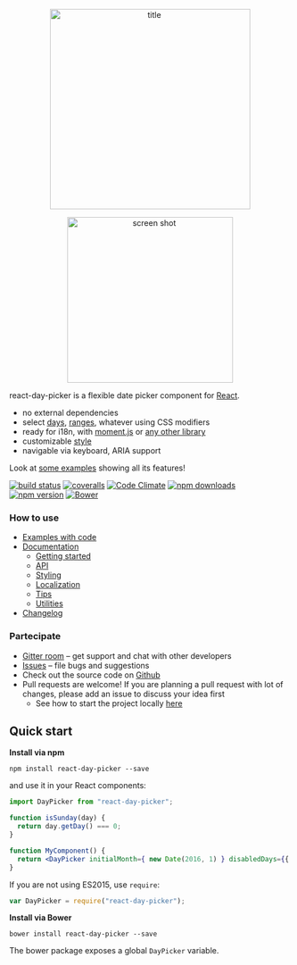 <p align="center">
<img width="359"  style="margin: 0 auto" alt="title" src="https://cloud.githubusercontent.com/assets/120693/12210154/46ea65d2-b658-11e5-9328-8abaaa9fbcdd.png">
</p>
<p align="center">
<img width="297" style="margin: 0 auto"  alt="screen shot" src="https://cloud.githubusercontent.com/assets/120693/12312069/74c136d6-ba5c-11e5-8eae-680ecd200f95.png">
</p>

react-day-picker is a flexible date picker component for [React](https://facebook.github.io/react/).

* no external dependencies
* select [days](http://www.gpbl.org/react-day-picker/examples/#selectable), [ranges](http://www.gpbl.org/react-day-picker/examples/#range), whatever using CSS modifiers
* ready for i18n, with [moment.js](http://www.gpbl.org/react-day-picker/examples/#localized) or [any other library](http://www.gpbl.org/react-day-picker/examples/#localizedCustom)
* customizable [style](https://github.com/gpbl/react-day-picker/blob/master/src/style.css)
* navigable via keyboard, ARIA support

Look at [some examples](http://gpbl.org/react-day-picker/examples) showing all its features!

[![build status](https://img.shields.io/travis/gpbl/react-day-picker/master.svg?style=flat-square)](https://travis-ci.org/gpbl/react-day-picker)
[![coveralls](https://img.shields.io/coveralls/gpbl/react-day-picker.svg?style=flat-square)](https://coveralls.io/r/gpbl/react-day-picker?branch=master)
[![Code Climate](https://img.shields.io/codeclimate/github/kabisaict/flow.svg?style=flat-square)](https://codeclimate.com/github/gpbl/react-day-picker)
[![npm downloads](https://img.shields.io/npm/dm/react-day-picker.svg?style=flat-square)](https://www.npmjs.com/package/react-day-picker)
[![npm version](https://img.shields.io/npm/v/react-day-picker.svg?style=flat-square)](https://www.npmjs.com/package/react-day-picker)
[![Bower](https://img.shields.io/bower/v/react-day-picker.svg?style=flat-square)](http://bower.io/search/?q=react-day-picker)


### How to use

* [Examples with code](http://gpbl.org/react-day-picker/examples)
* [Documentation](http://gpbl.org/react-day-picker)
    * [Getting started](http://gpbl.org/react-day-picker/docs/GettingStarted.html)
    * [API](http://www.gpbl.org/react-day-picker/docs/API.html)
    * [Styling](http://www.gpbl.org/react-day-picker/docs/Styling.html)
    * [Localization](http://www.gpbl.org/react-day-picker/docs/Localization.html)
    * [Tips](http://www.gpbl.org/react-day-picker/docs/Tips.html)
    * [Utilities](http://www.gpbl.org/react-day-picker/docs/Utilities.html)
* [Changelog](https://github.com/gpbl/react-day-picker/blob/master/CHANGELOG.md)

### Partecipate

* [Gitter room](https://gitter.im/gpbl/react-day-picker) – get support and chat with other developers
* [Issues](https://github.com/gpbl/react-day-picker/issues) – file bugs and suggestions
* Check out the source code on [Github](https://github.com/gpbl/react-day-picker)
* Pull requests are welcome! If you are planning a pull request with lot of changes, please add an issue to discuss your idea first
  * See how to start the project locally [here](http://www.gpbl.org/react-day-picker/docs/Contributing.html)

## Quick start

**Install via npm**

```
npm install react-day-picker --save
```

and use it in your React components:

```jsx
import DayPicker from "react-day-picker";

function isSunday(day) {
  return day.getDay() === 0;
}

function MyComponent() {
  return <DayPicker initialMonth={ new Date(2016, 1) } disabledDays={{ isSunday }} />
}
```

If you are not using ES2015, use `require`:

```js
var DayPicker = require("react-day-picker");
```

**Install via Bower**

```
bower install react-day-picker --save
```

The bower package exposes a global `DayPicker` variable.
